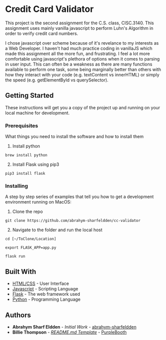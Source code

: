 # Credit Card Validator

<!-- 
Finally, in your readme file, explain why (100-500 words) you preferred to implement the luhn algorithm with javascript for parsing user input as opposed to another language such as scheme. 
In particular, address how the JavaScript syntax has some weaknesses with concrete examples and 
describe some ways that people/orgs have tried to overcome the weaknesses?
 -->
This project is the second assignment for the C.S. class, CISC.3140. This assignment uses mainly vanilla javascript to perform Luhn's Algorithm in order to verify credit card numbers. 

I chose javascript over scheme because of it's revelance to my interests as a Web Developer. I haven't had much practice coding in vanillaJS which made this assignment all the more fun, and frustrating. I feel a lot more comfortable using javascript's plethora of options when it comes to parsing in user input. This can often be a weakness as there are many functions available to perform one task, some being marginally better than others with how they interact with your code (e.g. textContent vs innerHTML) or simply the speed (e.g. getElementById vs querySelector).

## Getting Started

These instructions will get you a copy of the project up and running on your local machine for development.

### Prerequisites

What things you need to install the software and how to install them

1. Install python

```
brew install python
```

2. Install Flask using pip3

```
pip3 install flask
```


### Installing

A step by step series of examples that tell you how to get a development environment running on MacOS:

1. Clone the repo

```
git clone https://github.com/abrahym-sharfeldden/cc-validator
```

2. Navigate to the folder and run the local host

```
cd [~/ToClone/Location]
```

```
export FLASK_APP=app.py
```

```
flask run
```

## Built With

* [HTML/CSS]() - User Interface
* [Javascript]() - Scripting Language
* [Flask](http://flask.pocoo.org/) - The web framework used
* [Python](https://www.python.org/) - Programming Language

## Authors

* **Abrahym Sharf Eldden** - *Initial Work* - [abrahym-sharfeldden](https://github.com/abrahym-sharfeldden)
* **Billie Thompson** - *[README.md Template](https://gist.github.com/PurpleBooth/109311bb0361f32d87a2)* - [PurpleBooth](https://github.com/PurpleBooth)
